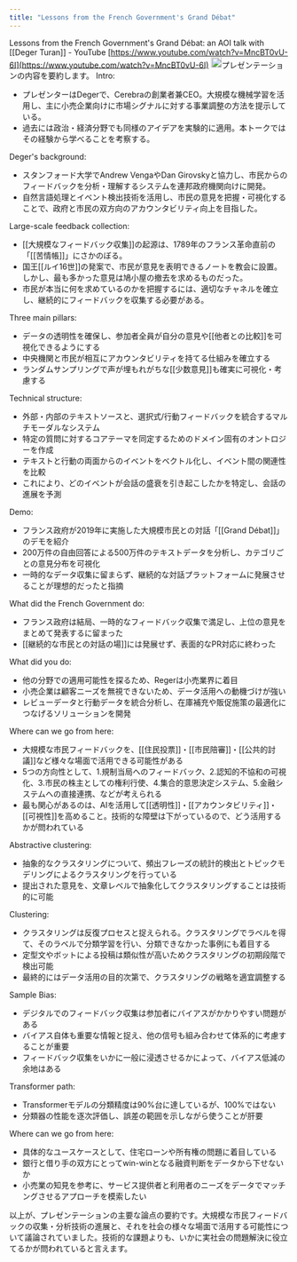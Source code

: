 ```yaml
---
title: "Lessons from the French Government's Grand Débat"
---
```


Lessons from the French Government's Grand Débat: an AOI talk with [[Deger Turan]] - YouTube
[https://www.youtube.com/watch?v=MncBT0vU-6I](https://www.youtube.com/watch?v=MncBT0vU-6I)
<img src='https://scrapbox.io/api/pages/nishio/claude/icon' alt='claude.icon' height="19.5"/>プレゼンテーションの内容を要約します。
Intro:
- プレゼンターはDegerで、Cerebraの創業者兼CEO。大規模な機械学習を活用し、主に小売企業向けに市場シグナルに対する事業調整の方法を提示している。
- 過去には政治・経済分野でも同様のアイデアを実験的に適用。本トークではその経験から学べることを考察する。

Deger's background:
- スタンフォード大学でAndrew VengaやDan Girovskyと協力し、市民からのフィードバックを分析・理解するシステムを連邦政府機関向けに開発。
- 自然言語処理とイベント検出技術を活用し、市民の意見を把握・可視化することで、政府と市民の双方向のアカウンタビリティ向上を目指した。

Large-scale feedback collection:
- [[大規模なフィードバック収集]]の起源は、1789年のフランス革命直前の「[[苦情帳]]」にさかのぼる。
- 国王[[ルイ16世]]の発案で、市民が意見を表明できるノートを教会に設置。しかし、最も多かった意見は鳩小屋の撤去を求めるものだった。
- 市民が本当に何を求めているのかを把握するには、適切なチャネルを確立し、継続的にフィードバックを収集する必要がある。

Three main pillars:
- データの透明性を確保し、参加者全員が自分の意見や[[他者との比較]]を可視化できるようにする
- 中央機関と市民が相互にアカウンタビリティを持てる仕組みを確立する
- ランダムサンプリングで声が埋もれがちな[[少数意見]]も確実に可視化・考慮する

Technical structure:
- 外部・内部のテキストソースと、選択式/行動フィードバックを統合するマルチモーダルなシステム
- 特定の質問に対するコアテーマを同定するためのドメイン固有のオントロジーを作成
- テキストと行動の両面からのイベントをベクトル化し、イベント間の関連性を比較
- これにより、どのイベントが会話の盛衰を引き起こしたかを特定し、会話の進展を予測

Demo:
- フランス政府が2019年に実施した大規模市民との対話「[[Grand Débat]]」のデモを紹介
- 200万件の自由回答による500万件のテキストデータを分析し、カテゴリごとの意見分布を可視化
- 一時的なデータ収集に留まらず、継続的な対話プラットフォームに発展させることが理想的だったと指摘

What did the French Government do:
- フランス政府は結局、一時的なフィードバック収集で満足し、上位の意見をまとめて発表するに留まった
- [[継続的な市民との対話の場]]には発展せず、表面的なPR対応に終わった

What did you do:
- 他の分野での適用可能性を探るため、Regerは小売業界に着目
- 小売企業は顧客ニーズを無視できないため、データ活用への動機づけが強い
- レビューデータと行動データを統合分析し、在庫補充や販促施策の最適化につなげるソリューションを開発

Where can we go from here:
- 大規模な市民フィードバックを、[[住民投票]]・[[市民陪審]]・[[公共的討議]]など様々な場面で活用できる可能性がある
- 5つの方向性として、1.規制当局へのフィードバック、2.認知的不協和の可視化、3.市民の株主としての権利行使、4.集合的意思決定システム、5.金融システムへの直接連携、などが考えられる
- 最も関心があるのは、AIを活用して[[透明性]]・[[アカウンタビリティ]]・[[可視性]]を高めること。技術的な障壁は下がっているので、どう活用するかが問われている

Abstractive clustering:
- 抽象的なクラスタリングについて、頻出フレーズの統計的検出とトピックモデリングによるクラスタリングを行っている
- 提出された意見を、文章レベルで抽象化してクラスタリングすることは技術的に可能

Clustering:
- クラスタリングは反復プロセスと捉えられる。クラスタリングでラベルを得て、そのラベルで分類学習を行い、分類できなかった事例にも着目する
- 定型文やボットによる投稿は類似性が高いためクラスタリングの初期段階で検出可能
- 最終的にはデータ活用の目的次第で、クラスタリングの戦略を適宜調整する

Sample Bias:
- デジタルでのフィードバック収集は参加者にバイアスがかかりやすい問題がある
- バイアス自体も重要な情報と捉え、他の信号も組み合わせて体系的に考慮することが重要
- フィードバック収集をいかに一般に浸透させるかによって、バイアス低減の余地はある

Transformer path:
- Transformerモデルの分類精度は90%台に達しているが、100%ではない
- 分類器の性能を逐次評価し、誤差の範囲を示しながら使うことが肝要

Where can we go from here:
- 具体的なユースケースとして、住宅ローンや所有権の問題に着目している
- 銀行と借り手の双方にとってwin-winとなる融資判断をデータから下せないか
- 小売業の知見を参考に、サービス提供者と利用者のニーズをデータでマッチングさせるアプローチを模索したい

以上が、プレゼンテーションの主要な論点の要約です。大規模な市民フィードバックの収集・分析技術の進展と、それを社会の様々な場面で活用する可能性について議論されていました。技術的な課題よりも、いかに実社会の問題解決に役立てるかが問われていると言えます。